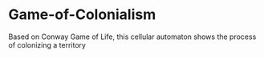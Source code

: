 # Game-of-Colonialism
Based on Conway Game of Life​, this cellular automaton shows the process of colonizing a territory 

